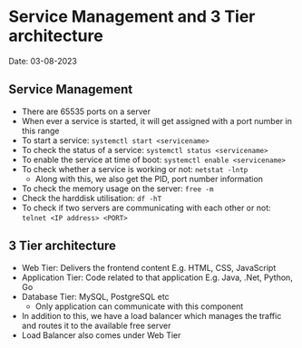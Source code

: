 # Service Management and 3 Tier architecture

Date: 03-08-2023

## Service Management

- There are 65535 ports on a server
- When ever a service is started, it will get assigned with a port number in this range
- To start a service: `systemctl start <servicename>`
- To check the status of a service: `systemctl status <servicename>`
- To enable the service at time of boot: `systemctl enable <servicename>`
- To check whether a service is working or not: `netstat -lntp`
  - Along with this, we also get the PID, port number information
- To check the memory usage on the server: `free -m`
- Check the harddisk utilisation: `df -hT`
- To check if two servers are communicating with each other or not: `telnet <IP address> <PORT>`

## 3 Tier architecture

- Web Tier: Delivers the frontend content E.g. HTML, CSS, JavaScript
- Application Tier: Code related to that application E.g. Java, .Net, Python, Go
- Database Tier: MySQL, PostgreSQL etc
  - Only application can communicate with this component
- In addition to this, we have a load balancer which manages the traffic and routes it to the available free server
- Load Balancer also comes under Web Tier